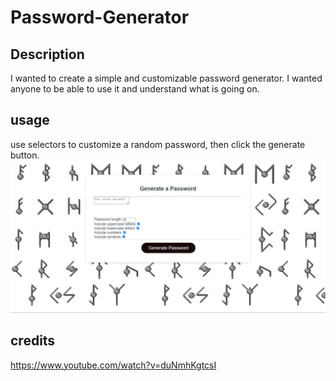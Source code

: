 # Password-Generator

## Description
I wanted to create a simple and customizable password generator.
I wanted anyone to be able to use it and understand what is going on.

## usage 
use selectors to customize a random password, then click the generate button.
![Screenshot](/assets/img/password_gen.jpg)

## credits 
https://www.youtube.com/watch?v=duNmhKgtcsI